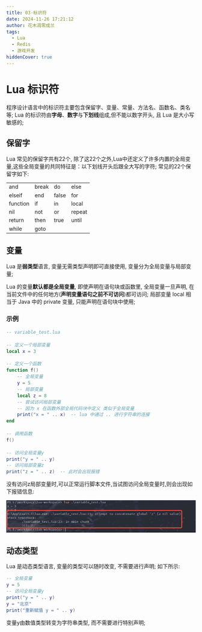 ```yaml
---
title: 03-标识符
date: 2024-11-26 17:21:12
author: 花木凋零成兰
tags:
  - Lua
  - Redis
  - 游戏开发
hiddenCover: true
---
```


# Lua 标识符

程序设计语言中的标识符主要包含保留字、变量、常量、方法名、函数名、类名等; Lua 的标识符由**字母**、**数字**与**下划线**组成,但不能以数字开头, 且 Lua 是大小写敏感的;

## 保留字

Lua 常见的保留字共有22个, 除了这22个之外,Lua中还定义了许多内置的全局变量,这些全局变量的共同特征是：以下划线开头后跟全大写的字符; 常见的22个保留字如下:

|          |       |       |        |
|----------|-------|-------|--------|
| and      | break | do    | else   |
| elseif   | end   | false | for    |
| function | if    | in    | local  |
| nil      | not   | or    | repeat |
| return   | then  | true  | until  |
| while    | goto  |       |        |



## 变量

Lua 是**弱类型**语言, 变量无需类型声明即可直接使用, 变量分为全局变量与局部变量;

Lua 的变量**默认都是全局变量**, 即使声明在语句块或函数里, 全局变量一旦声明, 在当前文件中的任何地方(**声明变量语句之前不可访问**)都可访问; 局部变量 local 相当于 Java 中的 private 变量, 只能声明在语句块中使用;


### 示例

```lua
-- variable_test.lua

-- 定义一个局部变量
local x = 3

-- 定义一个函数
function f()
    -- 全局变量
    y = 5
    -- 局部变量
    local z = 8
    -- 尝试访问局部变量
    -- 因为 x 在函数外部全局代码块中定义 类似于全局变量
    print("x = " .. x)  -- lua 中通过 .. 进行字符串的连接
end

-- 调用函数
f()

-- 访问全局变量y
print("y = " .. y)
-- 访问局部变量z
print("z = " .. z)  -- 此时会出现报错
```
没有访问z局部变量时,可以正常运行脚本文件,当试图访问全局变量时,则会出现如下报错信息:

[//]: # (![]&#40;https://img.upyun.ytazwc.top/blog/202411262058201.png&#41;)
![](assets/2025-09-17-NG4LL2.png)

## 动态类型

Lua 是动态类型语言, 变量的类型可以随时改变, 不需要进行声明; 如下所示:

```lua
-- 全局变量
y = 5
-- 访问全局变量y
print("y = " .. y)
y = "北京"
print("重新赋值 y = " .. y)
```

变量y由数值类型转变为字符串类型, 而不需要进行特别声明;



